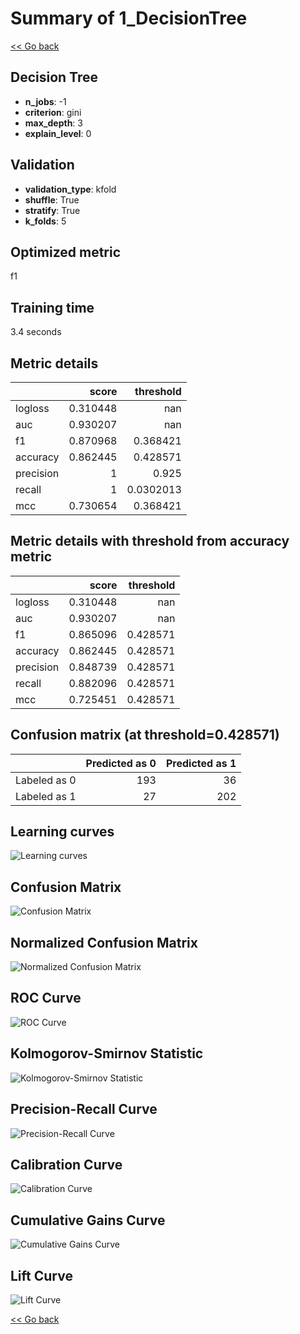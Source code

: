 # Summary of 1_DecisionTree

[<< Go back](../README.md)


## Decision Tree
- **n_jobs**: -1
- **criterion**: gini
- **max_depth**: 3
- **explain_level**: 0

## Validation
 - **validation_type**: kfold
 - **shuffle**: True
 - **stratify**: True
 - **k_folds**: 5

## Optimized metric
f1

## Training time

3.4 seconds

## Metric details
|           |    score |   threshold |
|:----------|---------:|------------:|
| logloss   | 0.310448 | nan         |
| auc       | 0.930207 | nan         |
| f1        | 0.870968 |   0.368421  |
| accuracy  | 0.862445 |   0.428571  |
| precision | 1        |   0.925     |
| recall    | 1        |   0.0302013 |
| mcc       | 0.730654 |   0.368421  |


## Metric details with threshold from accuracy metric
|           |    score |   threshold |
|:----------|---------:|------------:|
| logloss   | 0.310448 |  nan        |
| auc       | 0.930207 |  nan        |
| f1        | 0.865096 |    0.428571 |
| accuracy  | 0.862445 |    0.428571 |
| precision | 0.848739 |    0.428571 |
| recall    | 0.882096 |    0.428571 |
| mcc       | 0.725451 |    0.428571 |


## Confusion matrix (at threshold=0.428571)
|              |   Predicted as 0 |   Predicted as 1 |
|:-------------|-----------------:|-----------------:|
| Labeled as 0 |              193 |               36 |
| Labeled as 1 |               27 |              202 |

## Learning curves
![Learning curves](learning_curves.png)
## Confusion Matrix

![Confusion Matrix](confusion_matrix.png)


## Normalized Confusion Matrix

![Normalized Confusion Matrix](confusion_matrix_normalized.png)


## ROC Curve

![ROC Curve](roc_curve.png)


## Kolmogorov-Smirnov Statistic

![Kolmogorov-Smirnov Statistic](ks_statistic.png)


## Precision-Recall Curve

![Precision-Recall Curve](precision_recall_curve.png)


## Calibration Curve

![Calibration Curve](calibration_curve_curve.png)


## Cumulative Gains Curve

![Cumulative Gains Curve](cumulative_gains_curve.png)


## Lift Curve

![Lift Curve](lift_curve.png)



[<< Go back](../README.md)

